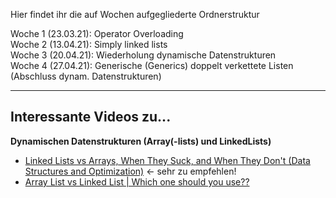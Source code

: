 Hier findet ihr die auf Wochen aufgegliederte Ordnerstruktur

Woche 1 (23.03.21): Operator Overloading  
Woche 2 (13.04.21): Simply linked lists  
Woche 3 (20.04.21): Wiederholung dynamische Datenstrukturen  
Woche 4 (27.04.21): Generische (Generics) doppelt verkettete Listen (Abschluss dynam. Datenstrukturen)  

<hr />

## Interessante Videos zu...

**Dynamischen Datenstrukturen (Array(-lists) und LinkedLists)**
- [Linked Lists vs Arrays, When They Suck, and When They Don't (Data Structures and Optimization)](https://www.youtube.com/watch?v=34ky600VTN0) <- sehr zu empfehlen!
- [Array List vs Linked List | Which one should you use??](https://www.youtube.com/watch?v=M_0q6rGUsNc)

